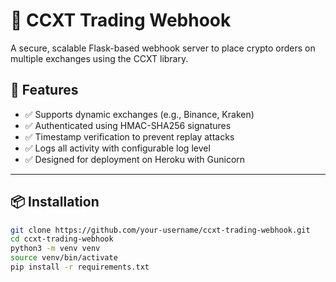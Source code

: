 # 🚀 CCXT Trading Webhook

A secure, scalable Flask-based webhook server to place crypto orders on multiple exchanges using the CCXT library.

## 🔧 Features

- ✅ Supports dynamic exchanges (e.g., Binance, Kraken)
- ✅ Authenticated using HMAC-SHA256 signatures
- ✅ Timestamp verification to prevent replay attacks
- ✅ Logs all activity with configurable log level
- ✅ Designed for deployment on Heroku with Gunicorn

---

## 📦 Installation

```bash
git clone https://github.com/your-username/ccxt-trading-webhook.git
cd ccxt-trading-webhook
python3 -m venv venv
source venv/bin/activate
pip install -r requirements.txt
